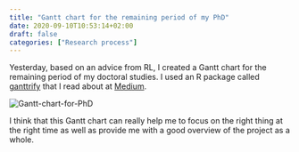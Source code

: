 ```yaml
---
title: "Gantt chart for the remaining period of my PhD"
date: 2020-09-10T10:53:14+02:00
draft: false
categories: ["Research process"]
---
```


Yesterday, based on an advice from RL, I created a Gantt chart for the remaining period of my doctoral studies. I used an R package called [ganttrify](https://github.com/giocomai/ganttrify)  that I read about at [Medium](https://medium.com/european-data-journalism-network/beautiful-gantt-charts-with-ggplot2-80ccd8c2c788).

![Gantt-chart-for-PhD](/images/gantt-chart-for-phd.png)

I think that this Gantt chart can really help me to focus on the right thing at the right time as well as provide me with a good overview of the project as a whole.

